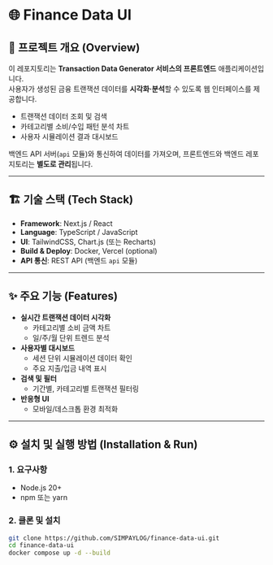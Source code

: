 # 🌐 Finance Data UI

## 📌 프로젝트 개요 (Overview)
이 레포지토리는 **Transaction Data Generator 서비스의 프론트엔드** 애플리케이션입니다.  
사용자가 생성된 금융 트랜잭션 데이터를 **시각화·분석**할 수 있도록 웹 인터페이스를 제공합니다.

- 트랜잭션 데이터 조회 및 검색
- 카테고리별 소비/수입 패턴 분석 차트
- 사용자 시뮬레이션 결과 대시보드

백엔드 API 서버(`api` 모듈)와 통신하여 데이터를 가져오며, 프론트엔드와 백엔드 레포지토리는 **별도로 관리**됩니다.

---

## 🏗 기술 스택 (Tech Stack)
- **Framework**: Next.js / React
- **Language**: TypeScript / JavaScript
- **UI**: TailwindCSS, Chart.js (또는 Recharts)
- **Build & Deploy**: Docker, Vercel (optional)
- **API 통신**: REST API (백엔드 `api` 모듈)

---

## ✨ 주요 기능 (Features)
- **실시간 트랜잭션 데이터 시각화**
  - 카테고리별 소비 금액 차트
  - 일/주/월 단위 트렌드 분석
- **사용자별 대시보드**
  - 세션 단위 시뮬레이션 데이터 확인
  - 주요 지출/입금 내역 표시
- **검색 및 필터**
  - 기간별, 카테고리별 트랜잭션 필터링
- **반응형 UI**
  - 모바일/데스크톱 환경 최적화

---

## ⚙️ 설치 및 실행 방법 (Installation & Run)

### 1. 요구사항
- Node.js 20+
- npm 또는 yarn

### 2. 클론 및 설치
```bash
git clone https://github.com/SIMPAYLOG/finance-data-ui.git
cd finance-data-ui
docker compose up -d --build
